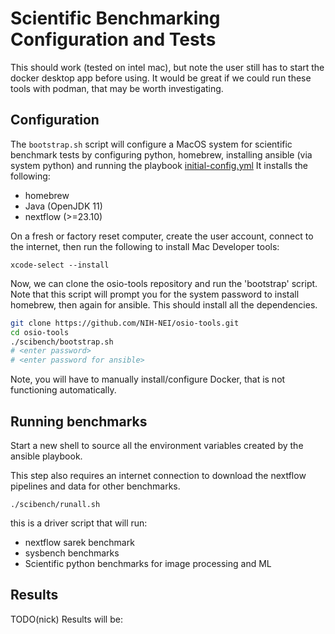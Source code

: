# Scientific Benchmarking Configuration and Tests

This should work (tested on intel mac), but note the user still has to start the docker desktop app before using. It would be great if we could run these tools with podman, that may be worth investigating.

## Configuration
The `bootstrap.sh` script will configure a MacOS system for scientific benchmark tests by configuring python, homebrew, installing ansible (via system python) and running the playbook [initial-config.yml](initial-config.yml)
It installs the following:
- homebrew
- Java (OpenJDK 11)
- nextflow (>=23.10)

On a fresh or factory reset computer, create the user account, connect to the internet, then run the following to install Mac Developer tools:

```
xcode-select --install
```

Now, we can clone the osio-tools repository and run the 'bootstrap' script.
Note that this script will prompt you for the system password to install homebrew, then again for ansible. This should install all the dependencies.

```bash
git clone https://github.com/NIH-NEI/osio-tools.git
cd osio-tools
./scibench/bootstrap.sh
# <enter password>
# <enter password for ansible>
```

Note, you will have to manually install/configure Docker, that is not functioning automatically.

## Running benchmarks
Start a new shell to source all the environment variables created by the ansible playbook.

This step also requires an internet connection to download the nextflow pipelines and data for other benchmarks.


```
./scibench/runall.sh
```
this is a driver script that will run:
- nextflow sarek benchmark
- sysbench benchmarks
- Scientific python benchmarks for image processing and ML

## Results

TODO(nick) Results will be:
